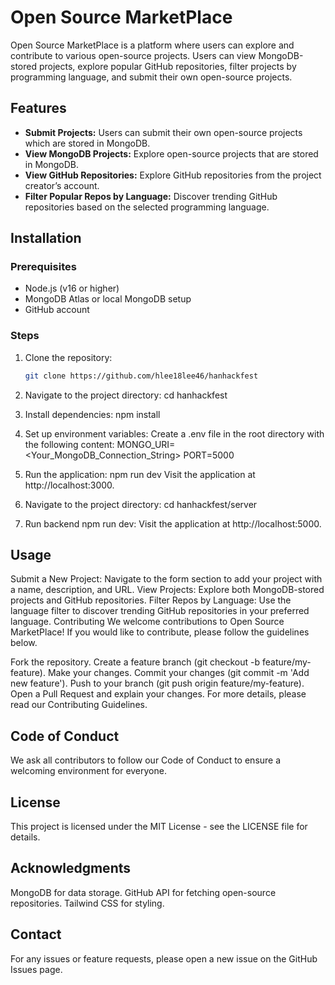 # Open Source MarketPlace

Open Source MarketPlace is a platform where users can explore and contribute to various open-source projects. Users can view MongoDB-stored projects, explore popular GitHub repositories, filter projects by programming language, and submit their own open-source projects.

## Features
- **Submit Projects:** Users can submit their own open-source projects which are stored in MongoDB.
- **View MongoDB Projects:** Explore open-source projects that are stored in MongoDB.
- **View GitHub Repositories:** Explore GitHub repositories from the project creator’s account.
- **Filter Popular Repos by Language:** Discover trending GitHub repositories based on the selected programming language.

## Installation

### Prerequisites
- Node.js (v16 or higher)
- MongoDB Atlas or local MongoDB setup
- GitHub account

### Steps

1. Clone the repository:
   ```bash
   git clone https://github.com/hlee18lee46/hanhackfest

2. Navigate to the project directory:
cd hanhackfest

3. Install dependencies:
npm install

4. Set up environment variables:
Create a .env file in the root directory with the following content:
MONGO_URI=<Your_MongoDB_Connection_String>
PORT=5000

5. Run the application:
npm run dev
Visit the application at http://localhost:3000.

6. Navigate to the project directory:
cd hanhackfest/server

7. Run backend npm run dev:
   Visit the application at http://localhost:5000.


## Usage
Submit a New Project: Navigate to the form section to add your project with a name, description, and URL.
View Projects: Explore both MongoDB-stored projects and GitHub repositories.
Filter Repos by Language: Use the language filter to discover trending GitHub repositories in your preferred language.
Contributing
We welcome contributions to Open Source MarketPlace! If you would like to contribute, please follow the guidelines below.

Fork the repository.
Create a feature branch (git checkout -b feature/my-feature).
Make your changes.
Commit your changes (git commit -m 'Add new feature').
Push to your branch (git push origin feature/my-feature).
Open a Pull Request and explain your changes.
For more details, please read our Contributing Guidelines.

## Code of Conduct
We ask all contributors to follow our Code of Conduct to ensure a welcoming environment for everyone.

## License
This project is licensed under the MIT License - see the LICENSE file for details.

## Acknowledgments
MongoDB for data storage.
GitHub API for fetching open-source repositories.
Tailwind CSS for styling.
## Contact
For any issues or feature requests, please open a new issue on the GitHub Issues page.

